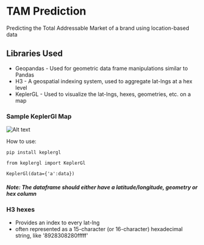 # TAM Prediction

Predicting the Total Addressable Market of a brand using location-based data

## Libraries Used

 * Geopandas - Used for geometric data frame manipulations similar to Pandas
 * H3 - A geospatial indexing system, used to aggregate lat-lngs at a hex level
 * KeplerGL - Used to visualize the lat-lngs, hexes, geometries, etc. on a map

### Sample KeplerGl Map

![Alt text](https://assets-global.website-files.com/5f2a93fe880654a977c51043/60305b4c4e81d9b9e64d7334_kepler_sf_jupyter.png "Kepler")

How to use:

	pip install keplergl
	
	from keplergl import KeplerGl
	
	KeplerGl(data={'a':data})
	
##### Note: The dataframe should either have a latitude/longitude, geometry or hex column


### H3 hexes

 * Provides an index to every lat-lng
 * often represented as a 15-character (or 16-character) hexadecimal string, like '8928308280fffff'


 
 